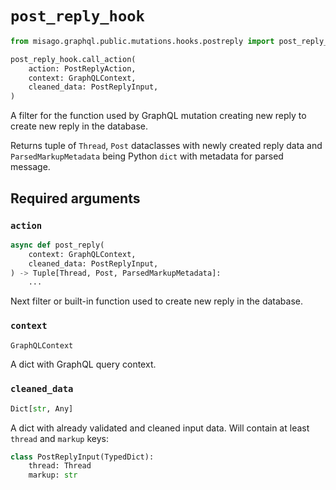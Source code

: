# `post_reply_hook`

```python
from misago.graphql.public.mutations.hooks.postreply import post_reply_hook

post_reply_hook.call_action(
    action: PostReplyAction,
    context: GraphQLContext,
    cleaned_data: PostReplyInput,
)
```

A filter for the function used by GraphQL mutation creating new reply to create new reply in the database.

Returns tuple of `Thread`, `Post` dataclasses with newly created reply data and `ParsedMarkupMetadata` being Python `dict` with metadata for parsed message.


## Required arguments

### `action`

```python
async def post_reply(
    context: GraphQLContext,
    cleaned_data: PostReplyInput,
) -> Tuple[Thread, Post, ParsedMarkupMetadata]:
    ...
```

Next filter or built-in function used to create new reply in the database.


### `context`

```python
GraphQLContext
```

A dict with GraphQL query context.


### `cleaned_data`

```python
Dict[str, Any]
```

A dict with already validated and cleaned input data. Will contain at least `thread` and `markup` keys:

```python
class PostReplyInput(TypedDict):
    thread: Thread
    markup: str
```